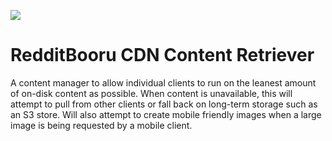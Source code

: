 ![](https://travis-ci.org/dxprog/rbcdn.svg)

# RedditBooru CDN Content Retriever

A content manager to allow individual clients to run on the leanest amount of on-disk content as possible. When content is unavailable, this will attempt to pull from other clients or fall back on long-term storage such as an S3 store. Will also attempt to create mobile friendly images when a large image is being requested by a mobile client.